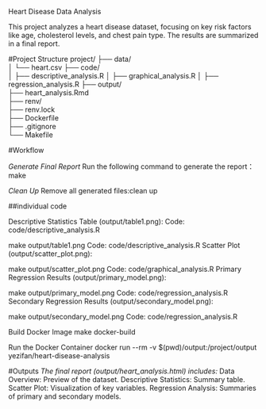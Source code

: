 Heart Disease Data Analysis

This project analyzes a heart disease dataset, focusing on key risk factors like age, cholesterol levels, and chest pain type. The results are summarized in a final report.


#Project Structure
project/
├── data/                   
│   └── heart.csv
├── code/                   
│   ├── descriptive_analysis.R
│   ├── graphical_analysis.R
│   ├── regression_analysis.R
├── output/                 
├── heart_analysis.Rmd     
├── renv/                   
├── renv.lock               
├── Dockerfile              
├── .gitignore            
└── Makefile             

#Workflow

*Generate Final Report*
Run the following command to generate the report：make

*Clean Up*
Remove all generated files:clean up

##individual code

Descriptive Statistics Table (output/table1.png):
Code: code/descriptive_analysis.R

make output/table1.png
Code: code/descriptive_analysis.R
Scatter Plot (output/scatter_plot.png):

make output/scatter_plot.png
Code: code/graphical_analysis.R
Primary Regression Results (output/primary_model.png):

make output/primary_model.png
Code: code/regression_analysis.R
Secondary Regression Results (output/secondary_model.png):

make output/secondary_model.png
Code: code/regression_analysis.R

Build Docker Image
make docker-build

Run the Docker Container
docker run --rm -v $(pwd)/output:/project/output yezifan/heart-disease-analysis

#Outputs
*The final report (output/heart_analysis.html) includes:*
Data Overview: Preview of the dataset.
Descriptive Statistics: Summary table.
Scatter Plot: Visualization of key variables.
Regression Analysis: Summaries of primary and secondary models.